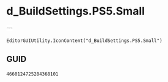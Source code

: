 # d_BuildSettings.PS5.Small
![](/img/d_BuildSettings.PS5.Small.png)

``` CSharp
EditorGUIUtility.IconContent("d_BuildSettings.PS5.Small")
```
## GUID
```
4660124725284368101
```
